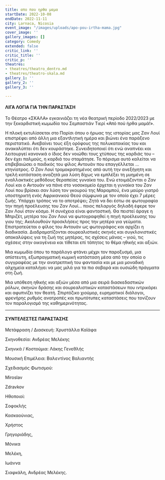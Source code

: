 ```yaml
---
title: απο που ηρθα μαμα
startDate: 2022-10-08
endDate: 2022-11-11
city: Larnaca, Nicosia
event_image: "/images/uploads/apo-pou-irtha-mama.jpg"
cover_image: ''
gallery_images: []
category: Comedy
extended: false
critic_link: ''
critic_title: ''
critic_p: ''
theatres:
- theatres/theatro_dentro.md
- theatres/theatro-skala.md
gallery_1: ''
gallery_2: ''
gallery_3: ''

---
```

#### ΛΙΓΑ ΛΟΓΙΑ ΓΙΑ ΤΗΝ ΠΑΡΑΣΤΑΣΗ

Το Θέατρο «ΣΚΑΛΑ» εγκαινιάζει τη νέα θεατρική περίοδο 2022/2023 με την ξεκαρδιστική κωμωδία του Σεμπαστιάν Τιερί «Από πού ήρθα μαμά!».

Η πλοκή εκτυλίσσεται στο Παρίσι όπου ο ήρωας της ιστορίας μας Ζαν Λουί επιστρέφει από άλλη μια εξαντλητική ημέρα και βιώνει ένα παράξενο περιστατικό. Ανεβαίνει τους έξη ορόφους της πολυκατοικίας του και ανακαλύπτει ότι δεν κουράστηκε. Συνειδητοποιεί ότι ενώ αναπνέει και λειτουργεί κανονικά ο ίδιος δεν νοιώθει τους χτύπους της καρδιάς του – δεν έχει παλμούς, η καρδιά του σταμάτησε. Το πόρισμα αυτό καλείται να επιβεβαιώσει ο παιδικός του φίλος Αντουάν που επαγγέλλεται ... κτηνίατρος. Ο Ζαν Λουί τρομοκρατημένος από αυτή την ανεξήγητη και τρελή κατάσταση αναζητά μια λύση δίχως να εμπλέξει τη μυημένη σε εναλλακτικές μεθόδους θεραπείας γυναίκα του. Ενώ ετοιμάζονται ο Ζαν Λουί και ο Αντουάν να πάνε στο νοσοκομείο έρχεται η γυναίκα του Ζαν Λουί που βρίσκει σαν λύση τον γκουρού της Μαραμπού, ένα μαύρο γιατρό υποστηρικτή ενός Αφρικανικού Θεού σύμφωνα με τον οποίο έχει 7 μέρες ζωής. Υπάρχει τρόπος να το αποτρέψει; Ζητά να δει έστω σε φωτογραφία την πηγή προέλευσης του Ζαν Λουί... ποιος πελαργός δηλαδή έφερε τον Ζαν Λουί στον κόσμο. Η συνέχεια είναι φανταστική. Θα πειστεί άραγε η Μπριζέτ, μητέρα του Ζαν Λουί να φωτογραφηθεί η πηγή προέλευσης του γιου της; Ακολουθούν προσκλήσεις προς την μητέρα για γεύματα. Επιστρατεύεται ο φίλος του Αντουάν ως φωτογράφος και αρχίζει η διαδικασία. Διαδραματίζονται σουρεαλιστικές σκηνές και συγκλονιστικές αποκαλύψεις για τη ζωή της μητέρας, τις σχέσεις μάνας – γιού, τις σχέσεις στην οικογένεια και τίθεται επί τάπητος το θέμα ηθικής και αξιών.

Μια κωμωδία όπου το παράλογο φτάνει μέχρι τον παροξυσμό, μια απίστευτη, εξωπραγματική κωμική κατάσταση μέσα από την οποία ο συγγραφέας με την ανατρεπτική του φαντασία και με μια μοναδική αλχημεία καταλήγει να μας μιλά για τα πιο σοβαρά και ουσιώδη πράγματα στη ζωή.

Μια υπόθεση ηθικής και αξιών μέσα από μια σειρά διασκεδαστικών ρόλων, σκηνών δράσης και σουρεαλιστικών καταστάσεων που ιντρικάρει και αφυπνίζει τον θεατή. Σπιρτόζικο χιούμορ, ευρηματικοί διάλογοι, φρενήρης ρυθμός ανατροπές και πρωτότυπες καταστάσεις που τονίζουν τον παραλογισμό της καθημερινότητας.

***

#### ΣΥΝΤΕΛΕΣΤΕΣ ΠΑΡΑΣΤΑΣΗΣ

Μετάφραση / Διασκευή: Χρυστάλλα Καϊάφα

Σκηνοθεσία: Ανδρέας Μελέκης

Σκηνικά / Κοστούμια: Λάκης Γενεθλής

Μουσική Επιμέλεια: Βαλεντίνος Βαλιαντής

Σχεδιασμός Φωτισμού:

Miroslav

Zdravkov

Ηθοποιοί:

Σοφοκλής

Κασκαούνιας,

Χρήστος

Γρηγοριάδης,

Μόνικα

Μελέκη,

Ιωάννα

Σιαφκάλη, Ανδρέας Μελέκης.